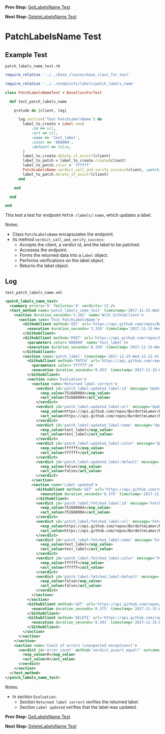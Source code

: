 <!--- GENERATED FILE, DO NOT EDIT --->
**Prev Stop:** [GetLabelsName Test](./GetLabelsName.md#getlabelsname-test)

**Next Stop:** [DeleteLabelsName Test](./DeleteLabelsName.md#deletelabelsname-test)


# PatchLabelsName Test

## Example Test

<code>patch_labels_name_test.rb</code>
```ruby
require_relative '../../base_classes/base_class_for_test'

require_relative '../../endpoints/labels/patch_labels_name'

class PatchLabelsNameTest < BaseClassForTest

  def test_patch_labels_name

    prelude do |client, log|

      log.section('Test PatchLabelsName') do
        label_to_create = Label.new(
            :id => nil,
            :url => nil,
            :name => 'test_label',
            :color => '000000',
            :default => false,
        )
        label_to_create.delete_if_exist?(client)
        label_to_patch = label_to_create.create(client)
        label_to_patch.color = 'ffffff'
        PatchLabelsName.verdict_call_and_verify_success(client, :patch_label, label_to_patch)
        label_to_patch.delete_if_exist?(client)
      end

    end

  end

end
```

This test a test for endpoint `PATCH /labels/:name`, which updates a label.

Notes:

- Class `PatchLabelsName` encapsulates the endpoint.
- Its method `verdict_call_and_verify_success`:
  - Accepts the client, a verdict id, and the label to be patched.
  - Accesses the endpoint.
  - Forms the returned data into a `Label` object.
  - Performs verifications on the label object.
  - Returns the label object.

## Log

<code>test_patch_labels_name.xml</code>
```xml
<patch_labels_name_test>
  <summary errors='0' failures='0' verdicts='11'/>
  <test_method name='patch_labels_name_test' timestamp='2017-11-15-Wed-15.12.37.376'>
    <section duration_seconds='5.282' name='With GithubClient'>
      <section name='Test PatchLabelsName'>
        <GithubClient method='GET' url='https://api.github.com/repos/BurdetteLamar/RubyTest/labels/test_label'>
          <execution duration_seconds='3.328' timestamp='2017-11-15-Wed-15.12.37.376'/>
        </GithubClient>
        <GithubClient method='POST' url='https://api.github.com/repos/BurdetteLamar/RubyTest/labels'>
          <parameters color='000000' name='test_label'/>
          <execution duration_seconds='0.359' timestamp='2017-11-15-Wed-15.12.40.705'/>
        </GithubClient>
        <section name='patch_label' timestamp='2017-11-15-Wed-15.12.41.064'>
          <GithubClient method='PATCH' url='https://api.github.com/repos/BurdetteLamar/RubyTest/labels/test_label'>
            <parameters color='ffffff'/>
            <execution duration_seconds='0.453' timestamp='2017-11-15-Wed-15.12.41.064'/>
          </GithubClient>
          <section name='Evaluation'>
            <section name='Returned label correct'>
              <verdict id='patch_label:updated_label:id' message='Updated label correct' method='verdict_assert_equal?' outcome='passed' volatile='false'>
                <exp_value>751660984</exp_value>
                <act_value>751660984</act_value>
              </verdict>
              <verdict id='patch_label:updated_label:url' message='Updated label correct' method='verdict_assert_equal?' outcome='passed' volatile='false'>
                <exp_value>https://api.github.com/repos/BurdetteLamar/RubyTest/labels/test_label</exp_value>
                <act_value>https://api.github.com/repos/BurdetteLamar/RubyTest/labels/test_label</act_value>
              </verdict>
              <verdict id='patch_label:updated_label:name' message='Updated label correct' method='verdict_assert_equal?' outcome='passed' volatile='false'>
                <exp_value>test_label</exp_value>
                <act_value>test_label</act_value>
              </verdict>
              <verdict id='patch_label:updated_label:color' message='Updated label correct' method='verdict_assert_equal?' outcome='passed' volatile='false'>
                <exp_value>ffffff</exp_value>
                <act_value>ffffff</act_value>
              </verdict>
              <verdict id='patch_label:updated_label:default' message='Updated label correct' method='verdict_assert_equal?' outcome='passed' volatile='false'>
                <exp_value>false</exp_value>
                <act_value>false</act_value>
              </verdict>
            </section>
            <section name='Label updated'>
              <GithubClient method='GET' url='https://api.github.com/repos/BurdetteLamar/RubyTest/labels/test_label'>
                <execution duration_seconds='0.375' timestamp='2017-11-15-Wed-15.12.41.517'/>
              </GithubClient>
              <verdict id='patch_label:fetched_label:id' message='Fetched label correct' method='verdict_assert_equal?' outcome='passed' volatile='false'>
                <exp_value>751660984</exp_value>
                <act_value>751660984</act_value>
              </verdict>
              <verdict id='patch_label:fetched_label:url' message='Fetched label correct' method='verdict_assert_equal?' outcome='passed' volatile='false'>
                <exp_value>https://api.github.com/repos/BurdetteLamar/RubyTest/labels/test_label</exp_value>
                <act_value>https://api.github.com/repos/BurdetteLamar/RubyTest/labels/test_label</act_value>
              </verdict>
              <verdict id='patch_label:fetched_label:name' message='Fetched label correct' method='verdict_assert_equal?' outcome='passed' volatile='false'>
                <exp_value>test_label</exp_value>
                <act_value>test_label</act_value>
              </verdict>
              <verdict id='patch_label:fetched_label:color' message='Fetched label correct' method='verdict_assert_equal?' outcome='passed' volatile='false'>
                <exp_value>ffffff</exp_value>
                <act_value>ffffff</act_value>
              </verdict>
              <verdict id='patch_label:fetched_label:default' message='Fetched label correct' method='verdict_assert_equal?' outcome='passed' volatile='false'>
                <exp_value>false</exp_value>
                <act_value>false</act_value>
              </verdict>
            </section>
          </section>
          <GithubClient method='GET' url='https://api.github.com/repos/BurdetteLamar/RubyTest/labels/test_label'>
            <execution duration_seconds='0.375' timestamp='2017-11-15-Wed-15.12.41.892'/>
          </GithubClient>
          <GithubClient method='DELETE' url='https://api.github.com/repos/BurdetteLamar/RubyTest/labels/test_label'>
            <execution duration_seconds='0.391' timestamp='2017-11-15-Wed-15.12.42.267'/>
          </GithubClient>
        </section>
      </section>
    </section>
    <section name='Count of errors (unexpected exceptions)'>
      <verdict id='error_count' method='verdict_assert_equal?' outcome='passed' volatile='true'>
        <exp_value>0</exp_value>
        <act_value>0</act_value>
      </verdict>
    </section>
  </test_method>
</patch_labels_name_test>
```

Notes:

- In section `Evaluation`:
  - Section `Returned label correct` verifies the returned label.
  - Section `Label updated` verifies that the label was updated.

**Prev Stop:** [GetLabelsName Test](./GetLabelsName.md#getlabelsname-test)

**Next Stop:** [DeleteLabelsName Test](./DeleteLabelsName.md#deletelabelsname-test)

